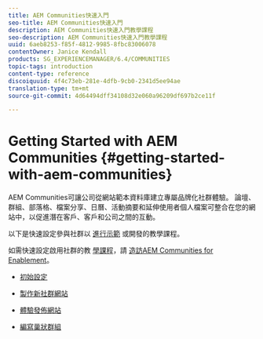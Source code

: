 ```yaml
---
title: AEM Communities快速入門
seo-title: AEM Communities快速入門
description: AEM Communities快速入門教學課程
seo-description: AEM Communities快速入門教學課程
uuid: 6aeb8253-f85f-4812-9985-8fbc83006078
contentOwner: Janice Kendall
products: SG_EXPERIENCEMANAGER/6.4/COMMUNITIES
topic-tags: introduction
content-type: reference
discoiquuid: 4f4c73eb-281e-4dfb-9cb0-2341d5ee94ae
translation-type: tm+mt
source-git-commit: 4d64494dff34108d32e060a96209df697b2ce11f

---
```



# Getting Started with AEM Communities {#getting-started-with-aem-communities}

AEM Communities可讓公司從網站範本資料庫建立專屬品牌化社群體驗。 論壇、群組、部落格、檔案分享、日曆、活動摘要和延伸使用者個人檔案可整合在您的網站中，以促進潛在客戶、客戶和公司之間的互動。

以下是快速設定參與社群以 [進行示範](overview.md#engagement-community) 或開發的教學課程。

如需快速設定啟用社群的教 [學課程](overview.md#enablement-community)，請 [造訪AEM Communities for Enablement](getting-started-enablement.md)。

* [初始設定](setup.md)

* [製作新社群網站](create-site.md)

* [體驗發佈網站](published-site.md)

* [編寫巢狀群組](nested-groups.md)

